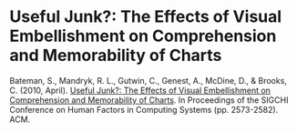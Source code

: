 # Useful Junk?: The Effects of Visual Embellishment on Comprehension and Memorability of Charts

Bateman, S., Mandryk, R. L., Gutwin, C., Genest, A., McDine, D., & Brooks, C. (2010, April). 
[Useful Junk?: The Effects of Visual Embellishment on Comprehension and Memorability of Charts](https://www.researchgate.net/profile/Scott_Bateman/publication/221517808_Useful_Junk_The_effects_of_visual_embellishment_on_comprehension_and_memorability_of_charts/links/0deec5281274548361000000/Useful-Junk-The-effects-of-visual-embellishment-on-comprehension-and-memorability-of-charts.pdf). In Proceedings of the SIGCHI Conference on Human Factors in Computing Systems (pp. 2573-2582). ACM.